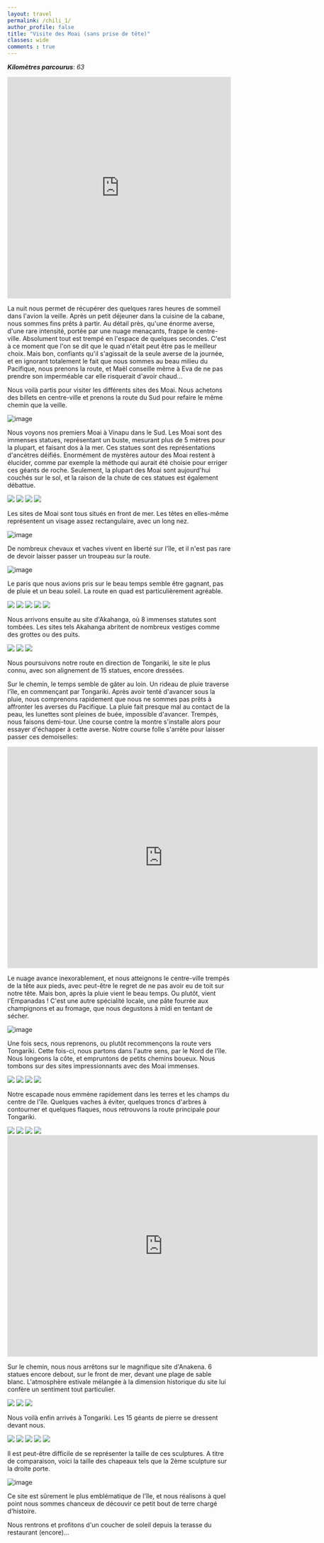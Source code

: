 ```yaml
---
layout: travel
permalink: /chili_1/
author_profile: false
title: "Visite des Moai (sans prise de tête)"
classes: wide
comments : true
---
```


<!-- jQuery 1.8 or later, 33 KB -->
<script src="https://ajax.googleapis.com/ajax/libs/jquery/1.11.1/jquery.min.js"></script>

<!-- Fotorama from CDNJS, 19 KB -->
<link  href="https://cdnjs.cloudflare.com/ajax/libs/fotorama/4.6.4/fotorama.css" rel="stylesheet">
<script src="https://cdnjs.cloudflare.com/ajax/libs/fotorama/4.6.4/fotorama.js"></script>

***Kilomètres parcourus***: *63*

<iframe src="https://www.google.com/maps/d/u/0/embed?mid=1C1UOzpV110wnHirGHB5TJ43xwGNXpd6m" width="100%" height="500" frameBorder="0"></iframe>

<br>

La nuit nous permet de récupérer des quelques rares heures de sommeil dans l'avion la veille. Après un petit déjeuner dans la cuisine de la cabane, nous sommes fins prêts à partir. Au détail près, qu'une énorme averse, d'une rare intensité, portée par une nuage menaçants, frappe le centre-ville. Absolument tout est trempé en l'espace de quelques secondes. C'est à ce moment que l'on se dit que le quad n'était peut être pas le meilleur choix. Mais bon, confiants qu'il s'agissait de la seule averse de la journée, et en ignorant totalement le fait que nous sommes au beau milieu du Pacifique, nous prenons la route, et Maël conseille même à Eva de ne pas prendre son imperméable car elle risquerait d'avoir chaud...

Nous voilà partis pour visiter les différents sites des Moai. Nous achetons des billets en centre-ville et prenons la route du Sud pour refaire le même chemin que la veille.

![image](https://drive.google.com/uc?id=1tXgUYNUjLnuaxWl41eoK_TOxfDu4Fyci)

Nous voyons nos premiers Moai à Vinapu dans le Sud. Les Moai sont des immenses statues, représentant un buste, mesurant plus de 5 mètres pour la plupart, et faisant dos à la mer. Ces statues sont des représentations d'ancètres déifiés. Enormément de mystères autour des Moai restent à élucider, comme par exemple la méthode qui aurait été choisie pour erriger ces géants de roche. Seulement, la plupart des Moai sont aujourd'hui couchés sur le sol, et la raison de la chute de ces statues est également débattue.

<div class="fotorama">
  <img src="https://drive.google.com/uc?id=1t-BAYBDWO6VNpEy3d0J_2plgK0mG1ejt">
  <img src="https://drive.google.com/uc?id=1Uy8gx2NMT-scRYVmYMZirCWTkROGfCtG">
  <img src="https://drive.google.com/uc?id=1B3liqaapyMtZ1Qes3sbl_vuocXGuzkn9">
  <img src="https://drive.google.com/uc?id=1-Sp4lBmeGGKWrEVJvsUbEH3tQOECjrJd">
</div>

Les sites de Moai sont tous situés en front de mer. Les têtes en elles-même représentent un visage assez rectangulaire, avec un long nez. 

![image](https://drive.google.com/uc?id=1ne74LqWnyRJNlguF6akZIS0EMdD-snw9)

De nombreux chevaux et vaches vivent en liberté sur l'île, et il n'est pas rare de devoir laisser passer un troupeau sur la route. 

![image](https://drive.google.com/uc?id=10J8At8LydiK737Pgjbno1tUXMH2JecTb)

Le paris que nous avions pris sur le beau temps semble être gagnant, pas de pluie et un beau soleil. La route en quad est particulièrement agréable.

<div class="fotorama">
  <img src="https://drive.google.com/uc?id=1AXARcUVW5QoswB_3RhTEnbOc6opJxJ7H">
  <img src="https://drive.google.com/uc?id=1vabtpocGrKh-1LC8xtQsDg6wQDyZWBTq">
  <img src="https://drive.google.com/uc?id=1F2FEV2NrNuwOF79pALd92o55Zu9uy6PP">
  <img src="https://drive.google.com/uc?id=1XR2F_ZevPfHLQgz1dcrD3RlBuCA5lV47">
  <img src="https://drive.google.com/uc?id=12y8VnebMEreiz45bhBYr_sIPLO1T4hBt">
</div>

Nous arrivons ensuite au site d'Akahanga, où 8 immenses statutes sont tombées. Les sites tels Akahanga abritent de nombreux vestiges comme des grottes ou des puits.

<div class="fotorama">
  <img src="https://drive.google.com/uc?id=1MRJEN0px8-h0emgL53VL8IFe282R_-Oc">
  <img src="https://drive.google.com/uc?id=1n0Dj7LHZ3sMfucKbIcTEIOQFWAXuduPk">
  <img src="https://drive.google.com/uc?id=1q6ExE6_t2ARIAkWzSQzSAIYR-A8lSWRW">
</div>

Nous poursuivons notre route en direction de Tongariki, le site le plus connu, avec son alignement de 15 statues, encore dressées.

Sur le chemin, le temps semble de gâter au loin. Un rideau de pluie traverse l'île, en commençant par Tongariki. Après avoir tenté d'avancer sous la pluie, nous comprenons rapidement que nous ne sommes pas prêts à affronter les averses du Pacifique. La pluie fait presque mal au contact de la peau, les lunettes sont pleines de buée, impossible d'avancer. Trempés, nous faisons demi-tour. Une course contre la montre s'installe alors pour essayer d'échapper à cette averse. Notre course folle s'arrête pour laisser passer ces demoiselles:

<iframe width="700" height="500" src="https://www.youtube.com/embed/R_j8KU5gBUk" frameborder="0" allow="accelerometer; autoplay; encrypted-media; gyroscope; picture-in-picture" allowfullscreen></iframe>

<br>

Le nuage avance inexorablement, et nous atteignons le centre-ville trempés de la tête aux pieds, avec peut-être le regret de ne pas avoir eu de toit sur notre tête. Mais bon, après la pluie vient le beau temps. Ou plutôt, vient l'Empanadas ! C'est une autre spécialité locale, une pâte fourrée aux champignons et au fromage, que nous degustons à midi en tentant de sécher. 

![image](https://drive.google.com/uc?id=1Ol6Lqlwd0cSNkQ5Bxp_vWzOTjEhDgvGn)

Une fois secs, nous reprenons, ou plutôt recommençons la route vers Tongariki. Cette fois-ci, nous partons dans l'autre sens, par le Nord de l'île. Nous longeons la côte, et empruntons de petits chemins boueux. Nous tombons sur des sites impressionnants avec des Moai immenses.

<div class="fotorama">
  <img src="https://drive.google.com/uc?id=19R7oTIeut8d75T7q-gaEfuJPXVUpEBZf">
  <img src="https://drive.google.com/uc?id=1bMEs3aR2nSY_M5iqghDZCuCe0hopribn">
  <img src="https://drive.google.com/uc?id=1TQ9D-taVW7H6HUnyu4TfiPKSP3S0SbUj">
  <img src="https://drive.google.com/uc?id=1nyfyhLURPe6jPuR4pm2n2IuqWPcaBbz0">
</div>

Notre escapade nous emmène rapidement dans les terres et les champs du centre de l'île. Quelques vaches à éviter, quelques troncs d'arbres à contourner et quelques flaques, nous retrouvons la route principale pour Tongariki.

<div class="fotorama">
  <img src="https://drive.google.com/uc?id=1M-n3yP07jVl-uVYK5vOB4esNHWnCOhy9">
  <img src="https://drive.google.com/uc?id=1qNP92v6x9WQOtsg-G-Bh_KmoX-qmnJpR">
  <img src="https://drive.google.com/uc?id=1khZySXahf3-h2J0sMw5_-fviewURE3ij">
  <img src="https://drive.google.com/uc?id=18C7-XpYuRpLSq4hTtb2k3FM2kFI7dd0A">
</div>

<iframe width="700" height="500" src="https://www.youtube.com/embed/B0BtVMvwg64" frameborder="0" allow="accelerometer; autoplay; encrypted-media; gyroscope; picture-in-picture" allowfullscreen></iframe>

<br>

Sur le chemin, nous nous arrêtons sur le magnifique site d'Anakena. 6 statues encore debout, sur le front de mer, devant une plage de sable blanc. L'atmosphère estivale mélangée à la dimension historique du site lui confère un sentiment tout particulier.

<div class="fotorama">
  <img src="https://drive.google.com/uc?id=1altj-1-JfT8lkWU7N84UH2Y3yaA5LwEt">
  <img src="https://drive.google.com/uc?id=1-lRbT_hnxwisVd47eTzw5F1E2gVLnhT4">
  <img src="https://drive.google.com/uc?id=1wg3wmFkaiVIXHCJavDhP98WPU2WuXZTr">
</div>

Nous voilà enfin arrivés à Tongariki. Les 15 géants de pierre se dressent devant nous. 

<div class="fotorama">
  <img src="https://drive.google.com/uc?id=1mSA2M8rAYCVkMtgZETMX0b0PGTkgdPm4">
  <img src="https://drive.google.com/uc?id=1AyMAREJ3D3JRTDVUESmcZ1norng51Ehv">
  <img src="https://drive.google.com/uc?id=1Rj_8mtA6R5Pk0vIOlVOaFHoDR6rM6Z12">
  <img src="https://drive.google.com/uc?id=1SvxG4umuSXG4DWRzuCZkjiiAXMCPkeDu">
  <img src="https://drive.google.com/uc?id=1f6DMQdRnGYHy-pDGFeUYPgbtkZaiiZrK">
</div>

Il est peut-être difficile de se représenter la taille de ces sculptures. A titre de comparaison, voici la taille des chapeaux tels que la 2ème sculpture sur la droite porte.

![image](https://drive.google.com/uc?id=15b8r70pyH_wzTsNvyce8t7bZgBCuBd0K)

Ce site est sûrement le plus emblématique de l'île, et nous réalisons à quel point nous sommes chanceux de découvir ce petit bout de terre chargé d'histoire.

Nous rentrons et profitons d'un coucher de soleil depuis la terasse du restaurant (encore)...